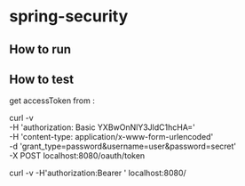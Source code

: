 # spring-security

## How to run

## How to test

get accessToken from : 

curl -v \
-H 'authorization: Basic YXBwOnNlY3JldC1hcHA=' \
-H 'content-type: application/x-www-form-urlencoded' \
-d 'grant_type=password&username=user&password=secret' \
-X POST localhost:8080/oauth/token


curl -v -H'authorization:Bearer <token>' localhost:8080/